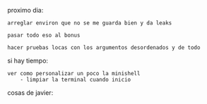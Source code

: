 proximo dia:

	arreglar environ que no se me guarda bien y da leaks

	pasar todo eso al bonus

	hacer pruebas locas con los argumentos desordenados y de todo
	


si hay tiempo:

	ver como personalizar un poco la minishell
		- limpiar la terminal cuando inicio
		


cosas de javier:
